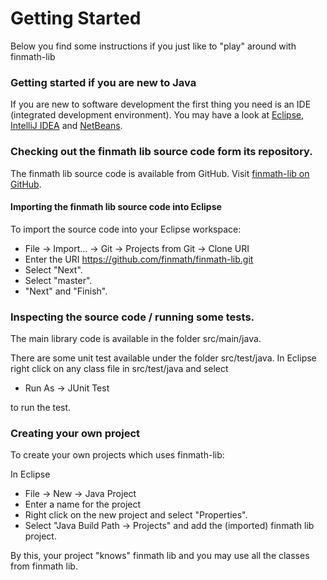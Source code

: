 # Getting Started

Below you find some instructions if you just like to "play" around with finmath-lib

### Getting started if you are new to Java

If you are new to software development the first thing you need is an IDE (integrated development environment). You may have a look at [Eclipse](http://www.eclipse.org/downloads/), [IntelliJ IDEA](https://www.jetbrains.com/idea/) and [NetBeans](https://netbeans.org).

### Checking out the finmath lib source code form its repository.

The finmath lib source code is available from GitHub. Visit [finmath-lib on GitHub](https://github.com/finmath/finmath-lib).

####  Importing the finmath lib source code into Eclipse

To import the source code into your Eclipse workspace:

* File -> Import… -> Git -> Projects from Git -> Clone URI
* Enter the URI https://github.com/finmath/finmath-lib.git
* Select "Next".
* Select "master".
* "Next" and "Finish".

### Inspecting the source code / running some tests.

The main library code is available in the folder src/main/java.

There are some unit test available under the folder src/test/java. In Eclipse right click on any class file in src/test/java and select

* Run As -> JUnit Test

to run the test.

### Creating your own project

To create your own projects which uses finmath-lib:

In Eclipse

- File -> New -> Java Project
- Enter a name for the project
- Right click on the new project and select "Properties".
- Select "Java Build Path -> Projects" and add the (imported) finmath lib project.

By this, your project "knows" finmath lib and you may use all the classes from finmath lib.
